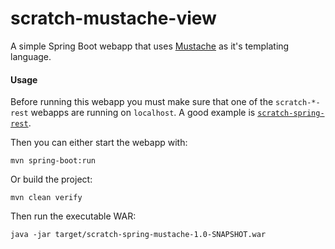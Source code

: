 scratch-mustache-view
==============

A simple Spring Boot webapp that uses [Mustache](https://github.com/spullara/mustache.java) as it's templating language.

#### Usage

Before running this webapp you must make sure that one of the `scratch-*-rest` webapps are running on `localhost`. A
good example is [`scratch-spring-rest`](https://github.com/karlbennett/scratch-spring-rest).

Then you can either start the webapp with:

    mvn spring-boot:run

Or build the project:

    mvn clean verify

Then run the executable WAR:

    java -jar target/scratch-spring-mustache-1.0-SNAPSHOT.war